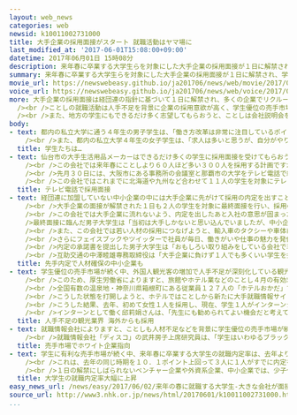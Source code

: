 ```yaml
---
layout: web_news
categories: web
newsid: k10011002731000
title: 大手企業の採用面接がスタート 就職活動はヤマ場に
last_modified_at: '2017-06-01T15:08:00+09:00'
datetime: 2017年06月01日 15時08分
description: 来年春に卒業する大学生らを対象にした大手企業の採用面接が１日に解禁され、学生の就職活動はヤマ場を迎えています。
summary: 来年春に卒業する大学生らを対象にした大手企業の採用面接が１日に解禁され、学生の就職活動はヤマ場を迎えています。
movie_url: https://newswebeasy.github.io/ja201706/news/web/movie/2017/06/02/k10011002731000.mp4
voice_url: https://newswebeasy.github.io/ja201706/news/web/voice/2017/06/02/k10011002731000.mp3
more: 大手企業の採用面接は経団連の指針に基づいて１日に解禁され、多くの企業でリクルートスーツの姿の学生が面接に臨んでいます。このうち大手損害保険会社の「三井住友海上火災保険」は、東京・千代田区の会場で採用面接を行っていて、学生が志望動機を説明したり、自分の長所をアピールしたりしていました。<br
  /><br />ことしの就職活動は人手不足を背景に企業の採用意欲が高く、学生優位の売手市場が続いています。このため、企業の間では優秀な学生を確保しようと、「働き方改革」の成果を学生に訴える動きが広がっていて、この保険会社でもことし４月から原則、午後７時までに退勤するルールを導入するなど、労働時間の短縮に取り組んでいるということです。<br
  /><br />また、地方の学生にもできるだけ多く志望してもらおうと、ことしは会社説明会を東京と大阪だけでなく仙台など８つの地域で実施したということです。採用を担当する保坂宇衣さんは、「働き方改革で生産性が高く内容の濃い仕事を行う会社だとＰＲしている。最終面接の後も社員訪問を増やすなど、本人がしっかり考えて学生に当社を選んでもらえる工夫をしていく」と話していました。
body:
- text: 都内の私立大学に通う４年生の男子学生は、「働き方改革は非常に注目しているポイントで、会社を志望するときの理由にもなっている。志望する企業に評価してもらえるよう自分の精いっぱいを出していきたい」と話していました。<br
    /><br />また、都内の私立大学４年生の女子学生は、「求人は多いと思うが、自分がやりたい仕事につくのは簡単ではないと実感している。売手市場だから、とても楽だと感じはしていません。すごく緊張しているが、後悔のないように自分らしさを出していきたい」と話していました。
  title: 学生たちは…
- text: 仙台市の大手生活用品メーカーはできるだけ多くの学生に採用面接を受けてもらおうと、テレビ電話を使った面接を始めています。<br /><br />テレビ電話を使った面接を始めたのは仙台市に本社を置く大手生活用品メーカーの「アイリスオーヤマ」です。<br
    /><br />この会社では来年春にことしより６０人ほど多い３００人を採用する計画ですが、ことしの就職活動が学生に有利な「売手市場」となる中で、面接会場に向かう移動時間などの負担を軽くし、少しでも多くの学生に採用面接を受けてもらおうと、ことしからこうした取り組みを始めました。<br
    /><br />先月３０日には、大阪市にある事務所の会議室と那覇市の大学をテレビ電話で結んで面接が行われました。<br /><br />面接を受けた学生はインターネットを通じて申し込んだということで、会社の採用担当者が画面に映し出された学生に向かって、志望動機や学生時代に取り組んだことについて質問していました。<br
    /><br />この会社ではこれまでに北海道や九州など合わせて１１人の学生を対象にテレビ電話を使った面接を行ったということです。<br /><br />アイリスオーヤマ人事部の倉茂基一統括マネージャーは「『超売手市場』の中で、距離が離れているから受験を諦めるという学生を極力減らしたいという思いでこのシステムを導入しました。さまざまな方法で強みを持つ学生を採用し、今後の事業展開につなげていきたい」と話していました。
  title: テレビ電話で採用面接
- text: 経団連に加盟していない中小企業の中には大手企業に先がけて採用の内定を出すことで優秀な人材を確保しようというところがあります。<br /><br />東京・墨田区のタクシー会社では、ことし採用予定の２０人のうち、４月から１日までに７人の学生に内定を出しました。<br
    /><br />大手企業の面接が解禁された１日も２人の学生を対象に最終面接を行い、採用の担当者が他社の内定や面接の状況などを聞いたあと入社の意思があるか確認していました。<br
    /><br />この会社では大手企業に流れないよう、内定を出したあと入社の意思が固まった学生には承諾書にサインしてもらいつなぎとめを図っています。<br /><br
    />最終面接に臨んだ男子大学生は「当初は大手しかないと思い込んでいましたが、中小企業が就職の幅を広げ採用を行っていてありがたいと感じました。人と接する仕事が好きなので内定したらぜひ働きたい」と話していました。<br
    /><br />また、この会社では若い人材の採用につなげようと、輸入車のタクシーや車体に少女のキャラクターをラッピングした「痛車（いたしゃ）タクシー」と呼ばれるタクシーを運行し、若者が集まるイベントでも展示しています。<br
    /><br />さらにフェイスブックやツイッターで社員が毎日、働きがいや仕事の魅力を発信しているほか、給料も大手企業の初任給並みになっていることを伝えるなど人材の確保に懸命です。<br
    /><br />内定の承諾書を提出した男子大学生は「おもしろい取り組みをしている会社で車の運転も好きなので、この会社に決めました。早く内定をもらえて安心しています」と話していました。<br
    /><br />互助交通の中澤睦雄専務取締役は「大手企業に負けず１人でも多くいい学生を採りたいが無理強いではなく学生にとって魅力ある働き方ができる会社になることがいちばん大事だと考えている。タクシーという仕事に関心を持ってもらえるよう大手にはできないブランドを作り上げ、採用につなげていきたい。採用数も年々増え、手応えを感じている」と話していました。
  title: 先手内定で人材確保の中小企業も
- text: 学生優位の売手市場が続く中、外国人観光客の増加で人手不足が深刻化している観光業界では、国内では学生を確保しきれないとして海外に活路を求める動きも出ています。観光庁によりますと、去年１年間に国内で宿泊した外国人の数は延べ７０００万人余りと、１０年前のおよそ３倍に急増しています。<br
    /><br />このため、厚生労働省によりますと、旅館やホテル業などのことし４月の有効求人倍率は３．７４倍と、３倍を超える水準が続いていて、全国的に人手不足が深刻になっています。<br
    /><br />全国有数の温泉地・神奈川県箱根町にある従業員１２７人の「ホテルおかだ」では長年、東北など地方を中心に採用活動を続けてきましたが、最近は１５人の募集定員を確保できない状態が続いています。このため繁忙期には、従業員が足りないために部屋が空いていても予約を受けられないこともあるということです。<br
    /><br />こうした状態を打開しようと、ホテルではことしから新たに大手就職情報サイトに登録し、全国に募集を広げました。さらに３年前からは採用の担当者が台湾に出向いて直接、学生を獲得する取り組みを進めています。ことし３月にも担当者が台湾の２つの大学を訪問して、観光などを専攻する学生と面談し、日本やホテルで働く魅力を伝えて勧誘しました。<br
    /><br />こうした結果、去年、初めて女性１人を採用し、現在、学生１人がインターンシップとして働いています。台湾の学生は中国語に加えて日本語や英語も話すことができる人が多く、客からの評判もよいということで、ホテル側は即戦力として期待しています。<br
    /><br />インターンとして働く邱莉娟さんは、「先生にも勧められてよい機会だと考えています。日本語が好きなので働くことは楽しいです」と話していました。ホテルおかだの原洋平営業部長は、「安定的に雇用を確保するのは今後も厳しい状態が続くと考えられるので、国内の大学などとの関係は保ちつつ、台湾の大学とも信頼関係を築いていって、人材の獲得を進めたい」と話しています。
  title: 人手不足の観光業界 海外からも採用
- text: 就職情報会社によりますと、ことしも人材不足などを背景に学生優位の売手市場が続いているということです。また、いわゆる「ブラック企業」や電通の新入社員の過労自殺の問題などを受け、企業の間では残業時間の是正や有給休暇や育児休暇の取得など労働環境の向上をアピールし、人材を確保しようとする動きが広がっているということです。<br
    /><br />就職情報会社「ディスコ」の武井房子上席研究員は、「学生はいわゆるブラック企業ではない、ホワイト企業に入りたいという気持ちが強く、中小企業も福利厚生について積極的に働きかけている。一方、学生の中には大企業のほうが安定して働きやすいというイメージがあり、興味を持ってもらえない中小企業も多い。企業はやりがいなど仕事面もしっかりとアピールして、関心を持ってくれた学生に丁寧に説明していくことが必要になる」と話していました。
  title: 売手市場でホワイト企業指向
- text: 学生に有利な売手市場が続く中、来年春に卒業する大学生の就職内定率は、去年よりも大幅に上昇しています。<br /><br />人材サービス会社の「リクルートキャリア」が行ったアンケート調査によりますと、来年春に卒業する大学生の就職内定率は、先月１日の時点で３５．１％でした。<br
    /><br />これは、去年の同じ時期を１０．１ポイント上回って３人に１人がすでに内定を得ていることになります。また、大学生の就職活動の終了予定の時期を調べたところ、内定がすでに出たり内定の見込みがあることから「今月中に終える」という学生が最も多くなっています。<br
    /><br />１日の解禁にしばられないベンチャー企業や外資系企業、中小企業では、少子化による人手不足への懸念などから優秀な人材を早く確保しようと採用スケジュールを前倒しする傾向が強まっています。
  title: 大学生の就職内定率大幅に上昇
easy_news_url: /news/easy/2017/06/02/来年の春に就職する大学生-大きな会社が面接を始める/
source_url: http://www3.nhk.or.jp/news/html/20170601/k10011002731000.html?utm_int=nsearch_contents_search-items_002
...
```

